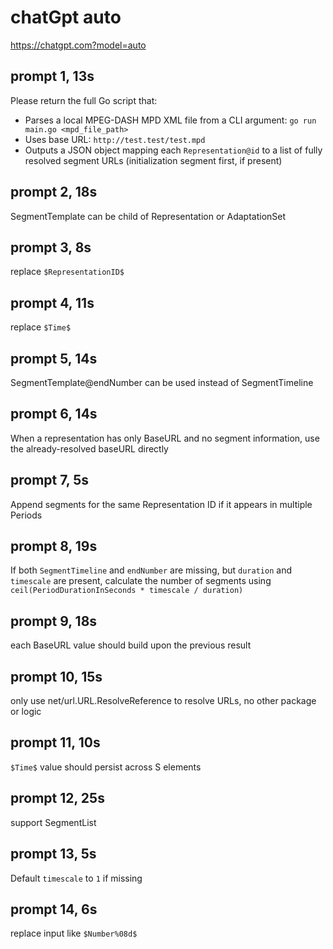 # chatGpt auto

https://chatgpt.com?model=auto

## prompt 1, 13s

Please return the full Go script that:

- Parses a local MPEG-DASH MPD XML file from a CLI argument: `go run main.go <mpd_file_path>`
- Uses base URL: `http://test.test/test.mpd`
- Outputs a JSON object mapping each `Representation@id` to a list of fully resolved segment URLs (initialization segment first, if present)

## prompt 2, 18s

SegmentTemplate can be child of Representation or AdaptationSet

## prompt 3, 8s

replace `$RepresentationID$`

## prompt 4, 11s

replace `$Time$`

## prompt 5, 14s

SegmentTemplate@endNumber can be used instead of SegmentTimeline

## prompt 6, 14s

When a representation has only BaseURL and no segment information, use the
already-resolved baseURL directly

## prompt 7, 5s

Append segments for the same Representation ID if it appears in multiple
Periods

## prompt 8, 19s

If both `SegmentTimeline` and `endNumber` are missing, but `duration` and
`timescale` are present, calculate the number of segments using
`ceil(PeriodDurationInSeconds * timescale / duration)`

## prompt 9, 18s

each BaseURL value should build upon the previous result

## prompt 10, 15s

only use net/url.URL.ResolveReference to resolve URLs, no other package or logic

## prompt 11, 10s

`$Time$` value should persist across S elements

## prompt 12, 25s

support SegmentList

## prompt 13, 5s

Default `timescale` to `1` if missing

## prompt 14, 6s

replace input like `$Number%08d$`
